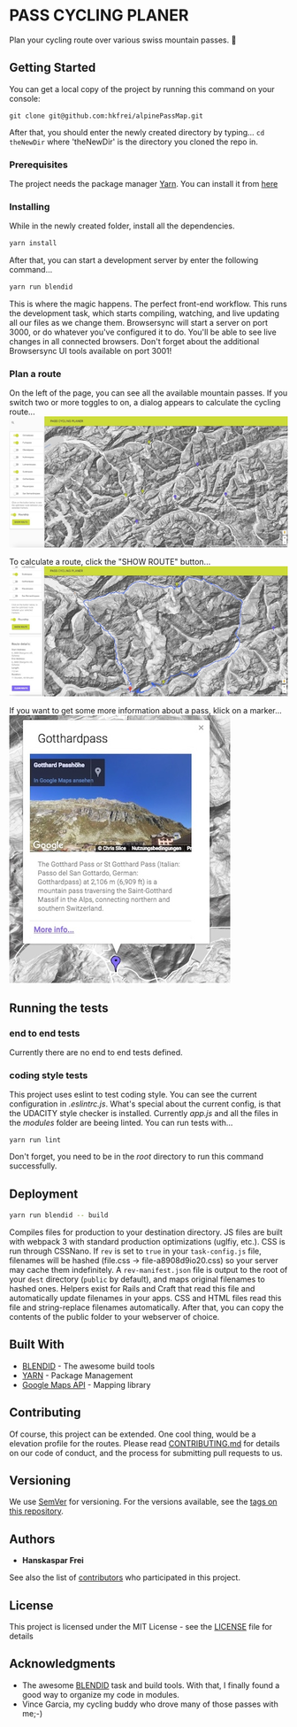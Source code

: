 # PASS CYCLING PLANER

Plan your cycling route over various swiss mountain passes. 🚵

## Getting Started

You can get a local copy of the project by running this command on your console:
```
git clone git@github.com:hkfrei/alpinePassMap.git
```
After that, you should enter the newly created directory by typing...
`cd theNewDir` where 'theNewDir' is the directory you cloned the repo in.


### Prerequisites

The project needs the package manager [Yarn](https://yarnpkg.com/). You can install it from [here](https://yarnpkg.com/en/docs/install)


### Installing

While in the newly created folder, install all the dependencies.
```zsh
yarn install
```

After that, you can start a development server by enter the following command...
```zsh
yarn run blendid
```

This is where the magic happens. The perfect front-end workflow. This runs the development task, which starts compiling, watching, and live updating all our files as we change them. Browsersync will start a server on port 3000, or do whatever you've configured it to do. You'll be able to see live changes in all connected browsers. Don't forget about the additional Browsersync UI tools available on port 3001!

### Plan a route
On the left of the page, you can see all the available mountain passes. If you switch two or more toggles to on, a dialog appears to calculate the cycling route...
![site overview](src/images/app_overview.jpeg "Overview of the site")

To calculate a route, click the "SHOW ROUTE" button...
![info window](src/images/route_calculation.jpeg "The route")

If you want to get some more information about a pass, klick on a marker...
![info window](src/images/info_window.jpeg "The info-window")

## Running the tests

### end to end tests

Currently there are no end to end tests defined.

### coding style tests

This project uses eslint to test coding style. You can see the current configuration in *.eslintrc.js*.
What's special about the current config, is that the UDACITY style checker is installed. Currently *app.js* and all the files
in the *modules* folder are beeing linted.
You can run tests with...

```
yarn run lint
```
Don't forget, you need to be in the *root* directory to run this command successfully.

## Deployment

```zsh
yarn run blendid -- build
```

Compiles files for production to your destination directory. JS files are built with webpack 3 with standard production optimizations (uglfiy, etc.). CSS is run through CSSNano. If `rev` is set to `true` in your `task-config.js` file, filenames will be hashed (file.css -> file-a8908d9io20.css) so your server may cache them indefinitely. A `rev-manifest.json` file is output to the root of your `dest` directory (`public` by default), and maps original filenames to hashed ones. Helpers exist for Rails and Craft that read this file and automatically update filenames in your apps. CSS and HTML files read this file and string-replace filenames automatically.
After that, you can copy the contents of the public folder to your webserver of choice.

## Built With

* [BLENDID](https://github.com/vigetlabs/blendid/blob/master/README.md) - The awesome build tools
* [YARN](https://yarnpkg.com/) - Package Management
* [Google Maps API](https://developers.google.com/maps/documentation/javascript/) - Mapping library

## Contributing

Of course, this project can be extended. One cool thing, would be a elevation profile for the routes.
Please read [CONTRIBUTING.md](https://gist.github.com/PurpleBooth/b24679402957c63ec426) for details on our code of conduct, and the process for submitting pull requests to us.

## Versioning

We use [SemVer](http://semver.org/) for versioning. For the versions available, see the [tags on this repository](https://github.com/hkfrei/alpinePassMap/tags). 

## Authors

* **Hanskaspar Frei**

See also the list of [contributors](https://github.com/hkfrei/alpinePassMap/contributors) who participated in this project.

## License

This project is licensed under the MIT License - see the [LICENSE](LICENSE) file for details

## Acknowledgments

* The awesome [BLENDID](https://github.com/vigetlabs/blendid/blob/master/README.md) task and build tools. With that, I finally found a good way to organize my code in modules.
* Vince Garcia, my cycling buddy who drove many of those passes with me;-)
